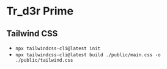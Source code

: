 # Tr_d3r Prime

## Tailwind CSS
- `npx tailwindcss-cli@latest init`
- `npx tailwindcss-cli@latest build ./public/main.css -o ./public/tailwind.css`
